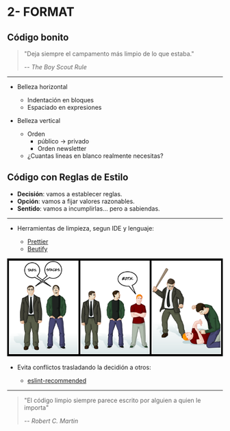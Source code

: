 # 2- FORMAT

## Código bonito

> "Deja siempre el campamento más limpio de lo que estaba."
>
> -- _The Boy Scout Rule_

---

- Belleza horizontal

  - Indentación en bloques
  - Espaciado en expresiones

- Belleza vertical

  - Orden
    - público -> privado
    - Orden newsletter
  - ¿Cuantas lineas en blanco realmente necesitas?

## Código con Reglas de Estilo

- **Decisión**: vamos a establecer reglas.
- **Opción**: vamos a fijar valores razonables.
- **Sentido**: vamos a incumplirlas... pero a sabiendas.

---

- Herramientas de limpieza, segun IDE y lenguaje:

  - [Prettier](https://prettier.io/)
  - [Beutify](https://www.npmjs.com/package/js-beautify)

![Tabs vs Spaces](./tabs_vs_spaces.png)

- Evita conflictos trasladando la decidión a otros:

  - [eslint-recommended](https://github.com/eslint/eslint/blob/master/conf/eslint-recommended.js)

---

> "El código limpio siempre parece escrito por alguien a quien le importa"
>
> -- _Robert C. Martin_
